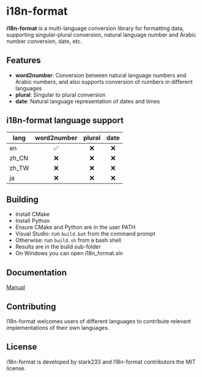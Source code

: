 # i18n-format

**i18n-format** is a multi-language conversion library for formatting data, supporting singular-plural conversion,
natural language number and Arabic number conversion, date, etc.

## Features

- **word2number**: Conversion between natural language numbers and Arabic numbers, and also supports conversion of
  numbers in different languages
- **plural**: Singular to plural conversion
- **date**: Natural language representation of dates and times

## i18n-format language support

| lang  | word2number | plural | date |
|-------|:-----------:|:------:|:----:|
| en    |      ✅      |   ❌    |  ❌   |
| zh_CN |      ❌      |   ❌    |  ❌   |
| zh_TW |      ❌      |   ❌    |  ❌   |
| ja    |      ❌      |   ❌    |  ❌   |

## Building

- Install CMake
- Install Python
- Ensure CMake and Python are in the user PATH
- Visual Studio: run `build.bat` from the command prompt
- Otherwise: run `build.sh` from a bash shell
- Results are in the build sub-folder
- On Windows you can open i18n_format.sln

## Documentation

[Manual]()

## Contributing

I18n-format welcomes users of different languages to contribute relevant implementations of their own languages.

## License

i18n-format is developed by stark233 and I18n-format contributors the MIT license.